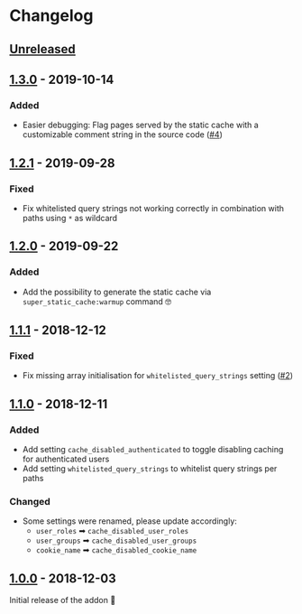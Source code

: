 # Changelog

## [Unreleased]

## [1.3.0] - 2019-10-14

### Added

* Easier debugging: Flag pages served by the static cache with a customizable comment string in the source code ([#4](https://github.com/wanze/SuperStaticCache/issues/4))

## [1.2.1] - 2019-09-28

### Fixed

* Fix whitelisted query strings not working correctly in combination with paths using `*` as wildcard

## [1.2.0] - 2019-09-22

### Added

* Add the possibility to generate the static cache via `super_static_cache:warmup` command 🤓

## [1.1.1] - 2018-12-12

### Fixed

* Fix missing array initialisation for `whitelisted_query_strings` setting ([#2](https://github.com/wanze/SuperStaticCache/issues/2))

## [1.1.0] - 2018-12-11

### Added

* Add setting `cache_disabled_authenticated` to toggle disabling caching for authenticated users 
* Add setting `whitelisted_query_strings` to whitelist query strings per paths

### Changed

* Some settings were renamed, please update accordingly:
  * `user_roles` ➡ `cache_disabled_user_roles` 
  * `user_groups` ➡ `cache_disabled_user_groups`
  * `cookie_name` ➡ `cache_disabled_cookie_name`

## [1.0.0] - 2018-12-03

Initial release of the addon 🐣

[Unreleased]: https://github.com/wanze/SuperStaticCache/compare/v1.3.0...HEAD
[1.0.0]: https://github.com/wanze/SuperStaticCache/releases/tag/v1.0.0
[1.1.0]: https://github.com/wanze/SuperStaticCache/releases/tag/v1.1.0
[1.1.1]: https://github.com/wanze/SuperStaticCache/releases/tag/v1.1.1
[1.2.0]: https://github.com/wanze/SuperStaticCache/releases/tag/v1.2.0
[1.2.1]: https://github.com/wanze/SuperStaticCache/releases/tag/v1.2.1
[1.3.0]: https://github.com/wanze/SuperStaticCache/releases/tag/v1.3.0
